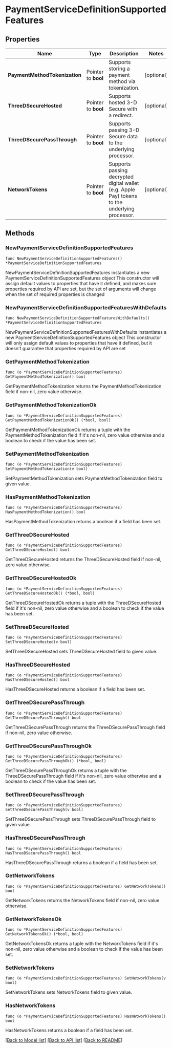 # PaymentServiceDefinitionSupportedFeatures

## Properties

Name | Type | Description | Notes
------------ | ------------- | ------------- | -------------
**PaymentMethodTokenization** | Pointer to **bool** | Supports storing a payment method via tokenization. | [optional] 
**ThreeDSecureHosted** | Pointer to **bool** | Supports hosted 3-D Secure with a redirect. | [optional] 
**ThreeDSecurePassThrough** | Pointer to **bool** | Supports passing 3-D Secure data to the underlying processor. | [optional] 
**NetworkTokens** | Pointer to **bool** | Supports passing decrypted digital wallet (e.g. Apple Pay) tokens to the underlying processor. | [optional] 

## Methods

### NewPaymentServiceDefinitionSupportedFeatures

`func NewPaymentServiceDefinitionSupportedFeatures() *PaymentServiceDefinitionSupportedFeatures`

NewPaymentServiceDefinitionSupportedFeatures instantiates a new PaymentServiceDefinitionSupportedFeatures object
This constructor will assign default values to properties that have it defined,
and makes sure properties required by API are set, but the set of arguments
will change when the set of required properties is changed

### NewPaymentServiceDefinitionSupportedFeaturesWithDefaults

`func NewPaymentServiceDefinitionSupportedFeaturesWithDefaults() *PaymentServiceDefinitionSupportedFeatures`

NewPaymentServiceDefinitionSupportedFeaturesWithDefaults instantiates a new PaymentServiceDefinitionSupportedFeatures object
This constructor will only assign default values to properties that have it defined,
but it doesn't guarantee that properties required by API are set

### GetPaymentMethodTokenization

`func (o *PaymentServiceDefinitionSupportedFeatures) GetPaymentMethodTokenization() bool`

GetPaymentMethodTokenization returns the PaymentMethodTokenization field if non-nil, zero value otherwise.

### GetPaymentMethodTokenizationOk

`func (o *PaymentServiceDefinitionSupportedFeatures) GetPaymentMethodTokenizationOk() (*bool, bool)`

GetPaymentMethodTokenizationOk returns a tuple with the PaymentMethodTokenization field if it's non-nil, zero value otherwise
and a boolean to check if the value has been set.

### SetPaymentMethodTokenization

`func (o *PaymentServiceDefinitionSupportedFeatures) SetPaymentMethodTokenization(v bool)`

SetPaymentMethodTokenization sets PaymentMethodTokenization field to given value.

### HasPaymentMethodTokenization

`func (o *PaymentServiceDefinitionSupportedFeatures) HasPaymentMethodTokenization() bool`

HasPaymentMethodTokenization returns a boolean if a field has been set.

### GetThreeDSecureHosted

`func (o *PaymentServiceDefinitionSupportedFeatures) GetThreeDSecureHosted() bool`

GetThreeDSecureHosted returns the ThreeDSecureHosted field if non-nil, zero value otherwise.

### GetThreeDSecureHostedOk

`func (o *PaymentServiceDefinitionSupportedFeatures) GetThreeDSecureHostedOk() (*bool, bool)`

GetThreeDSecureHostedOk returns a tuple with the ThreeDSecureHosted field if it's non-nil, zero value otherwise
and a boolean to check if the value has been set.

### SetThreeDSecureHosted

`func (o *PaymentServiceDefinitionSupportedFeatures) SetThreeDSecureHosted(v bool)`

SetThreeDSecureHosted sets ThreeDSecureHosted field to given value.

### HasThreeDSecureHosted

`func (o *PaymentServiceDefinitionSupportedFeatures) HasThreeDSecureHosted() bool`

HasThreeDSecureHosted returns a boolean if a field has been set.

### GetThreeDSecurePassThrough

`func (o *PaymentServiceDefinitionSupportedFeatures) GetThreeDSecurePassThrough() bool`

GetThreeDSecurePassThrough returns the ThreeDSecurePassThrough field if non-nil, zero value otherwise.

### GetThreeDSecurePassThroughOk

`func (o *PaymentServiceDefinitionSupportedFeatures) GetThreeDSecurePassThroughOk() (*bool, bool)`

GetThreeDSecurePassThroughOk returns a tuple with the ThreeDSecurePassThrough field if it's non-nil, zero value otherwise
and a boolean to check if the value has been set.

### SetThreeDSecurePassThrough

`func (o *PaymentServiceDefinitionSupportedFeatures) SetThreeDSecurePassThrough(v bool)`

SetThreeDSecurePassThrough sets ThreeDSecurePassThrough field to given value.

### HasThreeDSecurePassThrough

`func (o *PaymentServiceDefinitionSupportedFeatures) HasThreeDSecurePassThrough() bool`

HasThreeDSecurePassThrough returns a boolean if a field has been set.

### GetNetworkTokens

`func (o *PaymentServiceDefinitionSupportedFeatures) GetNetworkTokens() bool`

GetNetworkTokens returns the NetworkTokens field if non-nil, zero value otherwise.

### GetNetworkTokensOk

`func (o *PaymentServiceDefinitionSupportedFeatures) GetNetworkTokensOk() (*bool, bool)`

GetNetworkTokensOk returns a tuple with the NetworkTokens field if it's non-nil, zero value otherwise
and a boolean to check if the value has been set.

### SetNetworkTokens

`func (o *PaymentServiceDefinitionSupportedFeatures) SetNetworkTokens(v bool)`

SetNetworkTokens sets NetworkTokens field to given value.

### HasNetworkTokens

`func (o *PaymentServiceDefinitionSupportedFeatures) HasNetworkTokens() bool`

HasNetworkTokens returns a boolean if a field has been set.


[[Back to Model list]](../README.md#documentation-for-models) [[Back to API list]](../README.md#documentation-for-api-endpoints) [[Back to README]](../README.md)


